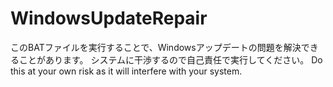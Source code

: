# WindowsUpdateRepair
このBATファイルを実行することで、Windowsアップデートの問題を解決できることがあります。
システムに干渉するので自己責任で実行してください。
Do this at your own risk as it will interfere with your system.
